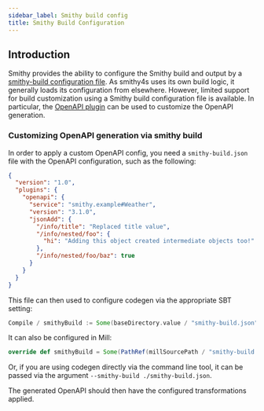 ```yaml
---
sidebar_label: Smithy build config
title: Smithy Build Configuration
---
```


## Introduction

Smithy provides the ability to configure the Smithy build and output by a [smithy-build configuration file](https://smithy.io/2.0/guides/smithy-build-json.html#smithy-build-json). As smithy4s uses its own build logic, it generally loads its configuration from elsewhere. However, limited support for build customization using a Smithy build configuration file is available. In particular, the [OpenAPI plugin](https://smithy.io/2.0/guides/model-translations/converting-to-openapi.html) can be used to customize the OpenAPI generation.

### Customizing OpenAPI generation via smithy build

In order to apply a custom OpenAPI config, you need a `smithy-build.json` file with the OpenAPI configuration, such as the following:

```json
{
  "version": "1.0",
  "plugins": {
    "openapi": {
      "service": "smithy.example#Weather",
      "version": "3.1.0",
      "jsonAdd": {
        "/info/title": "Replaced title value",
        "/info/nested/foo": {
          "hi": "Adding this object created intermediate objects too!"
        },
        "/info/nested/foo/baz": true
      }
    }
  }
}
```

This file can then used to configure codegen via the appropriate SBT setting:

```scala
Compile / smithyBuild := Some(baseDirectory.value / "smithy-build.json")
```

It can also be configured in Mill:

```scala
override def smithyBuild = Some(PathRef(millSourcePath / "smithy-build.json"))
```

Or, if you are using codegen directly via the command line tool, it can be passed via the argument `--smithy-build ./smithy-build.json`.

The generated OpenAPI should then have the configured transformations applied.